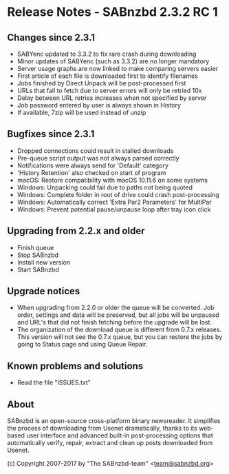 Release Notes - SABnzbd 2.3.2 RC 1
=========================================================

## Changes since 2.3.1
- SABYenc updated to 3.3.2 to fix rare crash during downloading
- Minor updates of SABYenc (such as 3.3.2) are no longer mandatory
- Server usage graphs are now linked to make comparing servers easier
- First article of each file is downloaded first to identify filenames
- Jobs finished by Direct Unpack will be post-processed first
- URLs that fail to fetch due to server errors will only be retried 10x
- Delay between URL retries increases when not specified by server
- Job password entered by user is always shown in History
- If available, 7zip will be used instead of unzip

## Bugfixes since 2.3.1
- Dropped connections could result in stalled downloads
- Pre-queue script output was not always parsed correctly
- Notifications were always send for 'Default' category
- 'History Retention' also checked on start of program
- macOS: Restore compatibility with macOS 10.11.6 on some systems
- Windows: Unpacking could fail due to paths not being quoted
- Windows: Complete folder in root of drive could crash post-processing
- Windows: Automatically correct 'Extra Par2 Parameters' for MultiPar
- Windows: Prevent potential pause/unpause loop after tray icon click

## Upgrading from 2.2.x and older
- Finish queue
- Stop SABnzbd
- Install new version
- Start SABnzbd

## Upgrade notices
- When upgrading from 2.2.0 or older the queue will be converted. Job order,
  settings and data will be preserved, but all jobs will be unpaused and
  URL's that did not finish fetching before the upgrade will be lost.
- The organization of the download queue is different from 0.7.x releases.
  This version will not see the 0.7.x queue, but you can restore the jobs
  by going to Status page and using Queue Repair.

## Known problems and solutions
- Read the file "ISSUES.txt"

## About
  SABnzbd is an open-source cross-platform binary newsreader.
  It simplifies the process of downloading from Usenet dramatically, thanks
  to its web-based user interface and advanced built-in post-processing options
  that automatically verify, repair, extract and clean up posts downloaded
  from Usenet.

  (c) Copyright 2007-2017 by "The SABnzbd-team" \<team@sabnzbd.org\>

